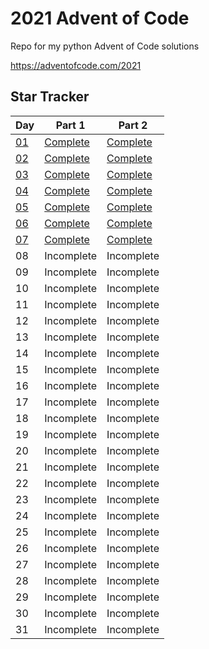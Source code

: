 # 2021 Advent of Code

Repo for my python Advent of Code solutions

https://adventofcode.com/2021

## Star Tracker

| Day                                       | Part 1                      | Part 2                      |
|-------------------------------------------|-----------------------------|-----------------------------|
| [01](https://adventofcode.com/2021/day/1) | [Complete](/day01/part1.py) | [Complete](/day01/part2.py) |
| [02](https://adventofcode.com/2021/day/2) | [Complete](/day02/part1.py) | [Complete](/day02/part2.py) |
| [03](https://adventofcode.com/2021/day/3) | [Complete](/day03/part1.py) | [Complete](/day03/part2.py) |
| [04](https://adventofcode.com/2021/day/4) | [Complete](/day04/part1.py) | [Complete](/day04/part2.py) |
| [05](https://adventofcode.com/2021/day/5) | [Complete](/day05/part1.py) | [Complete](/day05/part2.py) |
| [06](https://adventofcode.com/2021/day/6) | [Complete](/day06/part1.py) | [Complete](/day06/part2.py) |
| [07](https://adventofcode.com/2021/day/7) | [Complete](/day07/part1.py) | [Complete](/day07/part2.py) |
| 08                                        | Incomplete                  | Incomplete                  |
| 09                                        | Incomplete                  | Incomplete                  |
| 10                                        | Incomplete                  | Incomplete                  |
| 11                                        | Incomplete                  | Incomplete                  |
| 12                                        | Incomplete                  | Incomplete                  |
| 13                                        | Incomplete                  | Incomplete                  |
| 14                                        | Incomplete                  | Incomplete                  |
| 15                                        | Incomplete                  | Incomplete                  |
| 16                                        | Incomplete                  | Incomplete                  |
| 17                                        | Incomplete                  | Incomplete                  |
| 18                                        | Incomplete                  | Incomplete                  |
| 19                                        | Incomplete                  | Incomplete                  |
| 20                                        | Incomplete                  | Incomplete                  |
| 21                                        | Incomplete                  | Incomplete                  |
| 22                                        | Incomplete                  | Incomplete                  |
| 23                                        | Incomplete                  | Incomplete                  |
| 24                                        | Incomplete                  | Incomplete                  |
| 25                                        | Incomplete                  | Incomplete                  |
| 26                                        | Incomplete                  | Incomplete                  |
| 27                                        | Incomplete                  | Incomplete                  |
| 28                                        | Incomplete                  | Incomplete                  |
| 29                                        | Incomplete                  | Incomplete                  |
| 30                                        | Incomplete                  | Incomplete                  |
| 31                                        | Incomplete                  | Incomplete                  |